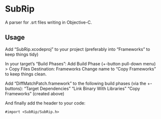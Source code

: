 SubRip
======

A parser for .srt files writing in Objective-C.

Usage
-----

Add “SubRip.xcodeproj” to your project (preferably into “Frameworks” to keep things tidy)

In your target’s “Build Phases”:
Add Build Phase (+-button pull-down menu) > Copy Files
Destination: Frameworks
Change name to “Copy Frameworks” to keep things clean.

Add “DiffMatchPatch.framework” to the following build phases (via the +-buttons):
“Target Dependencies”
“Link Binary With Libraries”
“Copy Frameworks” (created above)

And finally add the header to your code:

    #import <SubRip/SubRip.h>

